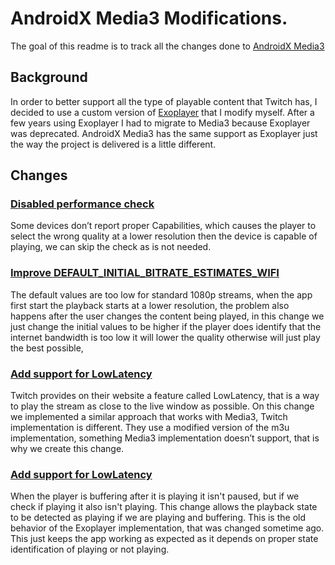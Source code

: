 # AndroidX Media3 Modifications.
The goal of this readme is to track all the changes done to [AndroidX Media3](https://github.com/fgl27/media)

## Background
In order to better support all the type of playable content that Twitch has, I decided to use a custom version of [Exoplayer](https://github.com/fgl27/ExoPlayer) that I modify myself.
After a few years using Exoplayer I had to migrate to Media3 because Exoplayer was deprecated.
AndroidX Media3 has the same support as Exoplayer just the way the project is delivered is a little different.

## Changes

### [Disabled performance check](https://github.com/fgl27/media/commit/82df34f3627d56397c71cd1762b1f422c18eadf5)
Some devices don’t report proper Capabilities, which causes the player to select the wrong quality at a lower resolution then the device is capable of playing, we can skip the check as is not needed.

### [Improve DEFAULT_INITIAL_BITRATE_ESTIMATES_WIFI](https://github.com/fgl27/media/commit/82df34f3627d56397c71cd1762b1f422c18eadf5)
The default values are too low for standard 1080p streams, when the app first start the playback starts at a lower resolution, the problem also happens after the user changes the content being played, in this change we  just change the initial values to be higher if the player does identify that the internet bandwidth is too low it will lower the quality otherwise will just play the best possible,

### [Add support for LowLatency](https://github.com/fgl27/media/commit/f09b49b1a87ef3b4657a3e37ded2d010746b297f)
Twitch provides on their website a feature called LowLatency, that is a way to play the stream as close to the live window as possible.
On this change we implemented a similar approach that works with Media3, Twitch implementation is different. They use a modified version of the m3u implementation, something Media3 implementation doesn’t support, that is why we create this change.

### [Add support for LowLatency](https://github.com/fgl27/media/commit/4e9f78f610547da6265503f834c472837e5bf181)
When the player is buffering after it is playing it isn't paused, but if we check if playing it also isn't playing.
This change allows the playback state to be detected as playing if we are playing and buffering.
This is the old behavior of the Exoplayer implementation, that was changed sometime ago. This just keeps the app working as expected as it depends on proper state identification of playing or not playing.
